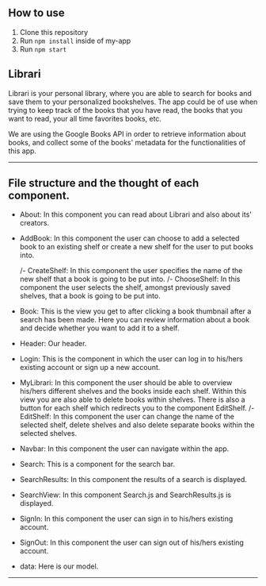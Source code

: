 ## How to use
1. Clone this repository
2. Run `npm install` inside of my-app
3. Run `npm start`

## Librari 

Librari is your personal library, where you are able to search for books and save them to your personalized bookshelves. The app could be of use when trying to keep track of the books that you have read, the books that you want to read, your all time favorites books, etc. 

We are using the Google Books API in order to retrieve information about books, and collect some of the books' metadata for the functionalities of this app.  

------------------------

## File structure and the thought of each component.
- About: In this component you can read about Librari and also about its' creators.

- AddBook: In this component the user can choose to add a selected book to an existing shelf or create a new shelf for the user to put books into.

  /- CreateShelf: In this component the user specifies the name of the new shelf that a book is going to be put into.
  /- ChooseShelf: In this component the user selects the shelf, amongst previously saved shelves, that a book is going to be put into.
  
- Book: This is the view you get to after clicking a book thumbnail after a search has been made. Here you can review information about a book and decide whether you want to add it to a shelf. 

- Header: Our header.

- Login: This is the component in which the user can log in to his/hers existing account or sign up a new account.

- MyLibrari: In this component the user should be able to overview his/hers different shelves and the books inside each shelf. Within this view you are also able to delete books within shelves. There is also a button for each shelf which redirects you to the component EditShelf.
   /- EditShelf: In this component the user can change the name of the selected shelf, delete shelves and also delete separate books within the selected shelves.

- Navbar: In this component the user can navigate within the app.

- Search: This is a component for the search bar. 

- SearchResults: In this component the results of a search is displayed.

- SearchView: In this component Search.js and SearchResults.js is displayed.

- SignIn: In this component the user can sign in to his/hers existing account.

- SignOut: In this component the user can sign out of his/hers existing account.

- data: Here is our model.

------------------------
